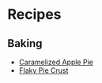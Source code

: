 # Recipes
## Baking
* [Caramelized Apple Pie](recipes/baking/CaramelizedApplePie.md)
* [Flaky Pie Crust](recipes/baking/FlakyPieCrust.md)